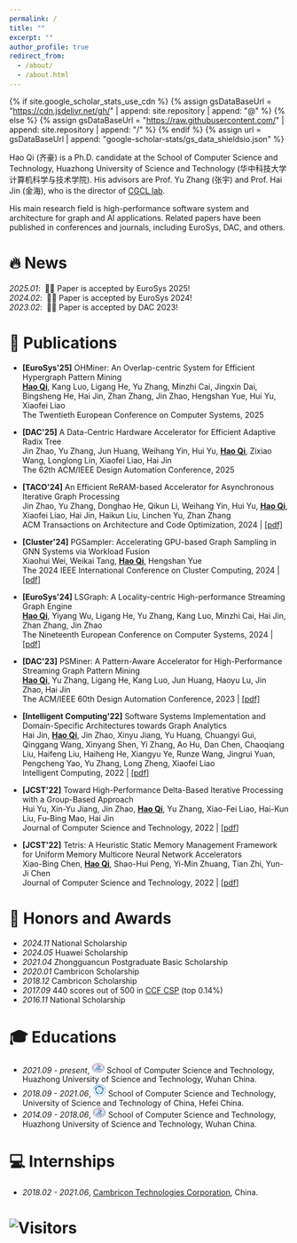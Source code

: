 ```yaml
---
permalink: /
title: ""
excerpt: ""
author_profile: true
redirect_from: 
  - /about/
  - /about.html
---
```


{% if site.google_scholar_stats_use_cdn %}
{% assign gsDataBaseUrl = "https://cdn.jsdelivr.net/gh/" | append: site.repository | append: "@" %}
{% else %}
{% assign gsDataBaseUrl = "https://raw.githubusercontent.com/" | append: site.repository | append: "/" %}
{% endif %}
{% assign url = gsDataBaseUrl | append: "google-scholar-stats/gs_data_shieldsio.json" %}

<span class='anchor' id='about-me'></span>

Hao Qi (齐豪) is a Ph.D. candidate at the School of Computer Science and Technology, Huazhong University of Science and Technology (华中科技大学计算机科学与技术学院). His advisors are Prof. Yu Zhang (张宇) and Prof. Hai Jin (金海), who is the director of [CGCL lab](http://grid.hust.edu.cn/).

His main research field is high-performance software system and architecture for graph and AI applications. Related papers have been published in conferences and journals, including EuroSys, DAC, and others.

<!-- He plans to graduate in the winter of 2025 and is actively looking for a post-doctoral position or industrial research job. Feel free to reach out if your lab/company has any openings. -->

<!-- My research interest includes: 
- Graph mining
- Streaming graph
- Deep learning
- Software system and architecture -->



# 🔥 News
*2025.01*: &nbsp;🎉🎉 Paper is accepted by EuroSys 2025!<br>
*2024.02*: &nbsp;🎉🎉 Paper is accepted by EuroSys 2024!<br>
*2023.02*: &nbsp;🎉🎉 Paper is accepted by DAC 2023!

# 📝 Publications 

* **[EuroSys'25]** OHMiner: An Overlap-centric System for Efficient Hypergraph Pattern Mining<br>
**<u>Hao Qi</u>**, Kang Luo, Ligang He, Yu Zhang, Minzhi Cai, Jingxin Dai, Bingsheng He, Hai Jin, Zhan Zhang, Jin Zhao, Hengshan Yue, Hui Yu, Xiaofei Liao<br>
The Twentieth European Conference on Computer Systems, 2025

* **[DAC'25]** A Data-Centric Hardware Accelerator for Efficient Adaptive Radix Tree<br>
Jin Zhao, Yu Zhang, Jun Huang, Weihang Yin, Hui Yu, **<u>Hao Qi</u>**, Zixiao Wang, Longlong Lin, Xiaofei Liao, Hai Jin<br>
The 62th ACM/IEEE Design Automation Conference, 2025

* **[TACO'24]** An Efficient ReRAM-based Accelerator for Asynchronous Iterative Graph Processing<br>
Jin Zhao, Yu Zhang, Donghao He, Qikun Li, Weihang Yin, Hui Yu, **<u>Hao Qi</u>**, Xiaofei Liao, Hai Jin, Haikun Liu, Linchen Yu, Zhan Zhang<br>
ACM Transactions on Architecture and Code Optimization, 2024 | [[pdf]](/files/ASGraph.pdf)

* **[Cluster'24]** PGSampler: Accelerating GPU-based Graph Sampling in GNN Systems via Workload Fusion<br>
Xiaohui Wei, Weikai Tang, **<u>Hao Qi</u>**, Hengshan Yue<br>
The 2024 IEEE International Conference on Cluster Computing, 2024 | [[pdf]](/files/PGSampler.pdf)

* **[EuroSys'24]** LSGraph: A Locality-centric High-performance Streaming Graph Engine<br>
**<u>Hao Qi</u>**, Yiyang Wu, Ligang He, Yu Zhang, Kang Luo, Minzhi Cai, Hai Jin, Zhan Zhang, Jin Zhao<br>
The Nineteenth European Conference on Computer Systems, 2024 | [[pdf]](/files/LSGraph.pdf)

* **[DAC'23]** PSMiner: A Pattern-Aware Accelerator for High-Performance Streaming Graph Pattern Mining<br>
**<u>Hao Qi</u>**, Yu Zhang, Ligang He, Kang Luo, Jun Huang, Haoyu Lu, Jin Zhao, Hai Jin<br>
The ACM/IEEE 60th Design Automation Conference, 2023 | [[pdf]](/files/PSMiner.pdf)

* **[Intelligent Computing'22]** Software Systems Implementation and Domain-Specific Architectures towards Graph Analytics<br>
Hai Jin, **<u>Hao Qi</u>**, Jin Zhao, Xinyu Jiang, Yu Huang, Chuangyi Gui, Qinggang Wang, Xinyang Shen, Yi Zhang, Ao Hu, Dan Chen, Chaoqiang Liu, Haifeng Liu, Haiheng He, Xiangyu Ye, Runze Wang, Jingrui Yuan, Pengcheng Yao, Yu Zhang, Long Zheng, Xiaofei Liao<br>
Intelligent Computing, 2022 | [[pdf]](/files/greview.pdf)

* **[JCST'22]** Toward High-Performance Delta-Based Iterative Processing with a Group-Based Approach<br>
Hui Yu, Xin-Yu Jiang, Jin Zhao, **<u>Hao Qi</u>**, Yu Zhang, Xiao-Fei Liao, Hai-Kun Liu, Fu-Bing Mao, Hai Jin<br>
Journal of Computer Science and Technology, 2022 | [[pdf]](/files/aiter.pdf)

* **[JCST'22]** Tetris: A Heuristic Static Memory Management Framework for Uniform Memory Multicore Neural Network Accelerators<br>
Xiao-Bing Chen, **<u>Hao Qi</u>**, Shao-Hui Peng, Yi-Min Zhuang, Tian Zhi, Yun-Ji Chen<br>
Journal of Computer Science and Technology, 2022 | [[pdf]](/files/tetris.pdf)

# 🏅 Honors and Awards
<!-- - *2023.01* Merit Postgraduate, HUST, China  -->
- *2024.11* National Scholarship
- *2024.05* Huawei Scholarship
- *2021.04* Zhongguancun Postgraduate Basic Scholarship
- *2020.01* Cambricon Scholarship
- *2018.12* Cambricon Scholarship
- *2017.09* 440 scores out of 500 in [CCF CSP](https://www.cspro.org/) (top 0.14%)
- *2016.11* National Scholarship

# 🎓 Educations 
- *2021.09 - present*, <a href="http://english.hust.edu.cn/"><img class="svg" src="/images/HUST_logo.svg" width="23pt"></a> School of Computer Science and Technology, Huazhong University of Science and Technology, Wuhan China. 
- *2018.09 - 2021.06*, <a href="http://en.ustc.edu.cn/"><img class="svg" src="/images/USTC_logo.svg" width="23pt"></a> School of Computer Science and Technology, University of Science and Technology of China, Hefei China. 
- *2014.09 - 2018.06*, <a href="http://english.hust.edu.cn/"><img class="svg" src="/images/HUST_logo.svg" width="23pt"></a> School of Computer Science and Technology, Huazhong University of Science and Technology, Wuhan China. 


<!-- # 💬 Invited Talks -->
<!-- - *2021.06*, Lorem ipsum dolor sit amet, consectetur adipiscing elit. Vivamus ornare aliquet ipsum, ac tempus justo dapibus sit amet. 
- *2021.03*, Lorem ipsum dolor sit amet, consectetur adipiscing elit. Vivamus ornare aliquet ipsum, ac tempus justo dapibus sit amet.  \| [\[video\]](https://github.com/) -->
<!-- - coming soon -->

# 💻 Internships
- *2018.02 - 2021.06*, [Cambricon Technologies Corporation](https://www.cambricon.com/), China.

<!-- # ![visitor badge](https://visitor-badge.glitch.me/badge?page_id=theqihao.theqihao.github.io&left_color=red&right_color=green)  -->
<!-- # ![visitor badge](https://vbr.wocr.tk/badge?page_id=theqihao.theqihao.github.io&left_color=red&right_color=green)  -->
<!-- # ![visitor badge](https://api.visitorbadge.io/api/VisitorHit?user=theqihao&repo=theqihao.github.io&left_color=red&right_color=green) -->
<!-- ![](https://api.visitorbadge.io/api/VisitorHit?user=estruyf&repo=github-visitors-badge&countColor=%237B1E7A) -->
# ![Visitors](https://api.visitorbadge.io/api/visitors?path=https%3A%2F%2Fgithub.com%2Ftheqihao%2Ftheqihao.github.io&label=Visitors&countColor=%2337d67a&style=plastic&labelStyle=none)



<!-- local test: bundle exec jekyll serve -->